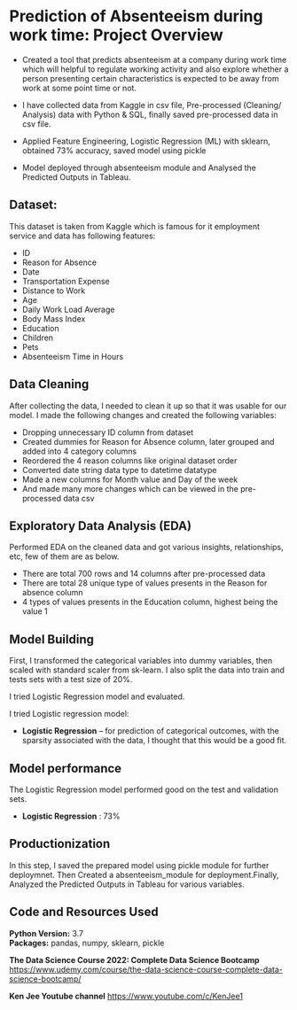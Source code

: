 
# Prediction of Absenteeism during work time: Project Overview 

* Created a tool that predicts absenteeism at a company during work time which will helpful to regulate working activity and also explore whether a person presenting certain characteristics is expected to be away from work at some point time or not.

* I have collected data from Kaggle in csv file, Pre-processed (Cleaning/ Analysis) data with Python & SQL, finally saved pre-processed data in csv file.
* Applied Feature Engineering, Logistic Regression (ML) with sklearn, obtained 73% accuracy, saved model using pickle
* Model deployed through absenteeism module and Analysed the Predicted Outputs in Tableau.

## Dataset:
This dataset is taken from Kaggle which is famous for it employment service and data has following features:
*	ID
*	Reason for Absence
*	Date
*	Transportation Expense
*	Distance to Work 
*	Age
*	Daily Work Load Average
*	Body Mass Index
*	Education
*	Children 
*	Pets
*	Absenteeism Time in Hours



## Data Cleaning
After collecting the data, I needed to clean it up so that it was usable for our model. I made the following changes and created the following variables:

*	Dropping unnecessary ID column from dataset
*	Created dummies for Reason for Absence column, later grouped and added into 4 category columns
*	Reordered the 4 reason columns like original dataset order
*	Converted date string data type to datetime datatype 
*	Made a new columns for Month value and Day of the week
*	And made many more changes which can be viewed in the pre-processed data csv

## Exploratory Data Analysis (EDA)
Performed EDA on the cleaned data and got various insights, relationships, etc, few of them are as below.

* There are total 700 rows and 14 columns after pre-processed data
* There are total 28 unique type of values presents in the Reason for absence column
* 4 types of values presents in the Education column, highest being the value 1


## Model Building 

First, I transformed the categorical variables into dummy variables, then scaled with standard scaler from sk-learn. I also split the data into train and tests sets with a test size of 20%.   

I tried Logistic Regression model and evaluated. 

I tried Logistic regression model:
*	**Logistic Regression** – for prediction of categorical outcomes, with the sparsity associated with the data, I thought that this would be a good fit.  

## Model performance
The Logistic Regression model performed good on the test and validation sets. 
*	**Logistic Regression** : 73%



## Productionization 
In this step, I saved the prepared model using pickle module for further deploymnet. Then Created a absenteeism_module for deployment.Finally, Analyzed the Predicted Outputs in Tableau for various variables.



## Code and Resources Used 
**Python Version:** 3.7  
**Packages:** pandas, numpy, sklearn, pickle

**The Data Science Course 2022: Complete Data Science Bootcamp**
https://www.udemy.com/course/the-data-science-course-complete-data-science-bootcamp/

**Ken Jee Youtube channel**
https://www.youtube.com/c/KenJee1







